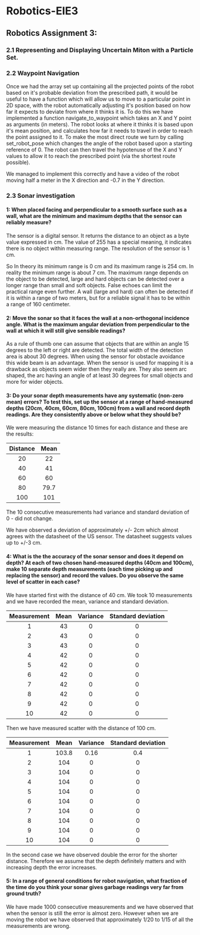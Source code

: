 # Robotics-EIE3
## Robotics Assignment 3:

### 2.1 Representing and Displaying Uncertain Miton with a Particle Set.

### 2.2 Waypoint Navigation

Once we had the array set up containing all the projected points of the robot based on it's probable deviation from the prescribed path, it would be useful to have a function which will allow us to move to a particular point in 2D space, with the robot automatically adjusting it's position based on how far it expects to deviate from where it thinks it is. To do this we have implemented a function navigate_to_waypoint which takes an X and Y point as arguments (in meters). The robot looks at where it thinks it is based upon it's mean position, and calculates how far it needs to travel in order to reach the point assigned to it. To make the most direct route we turn by calling set_robot_pose which changes the angle of the robot based upon a starting reference of 0. The robot can then travel the hypotenuse of the X and Y values to allow it to reach the prescribed point (via the shortest route possible).

We managed to implement this correctly and have a video of the robot moving half a meter in the X direction and -0.7 in the Y direction.

### 2.3 Sonar investigation

#### 1: When placed facing and perpendicular to a smooth surface such as a wall, what are the minimum and maximum depths that the sensor can reliably measure?

The sensor is a digital sensor. It returns the distance to an object as a byte value expressed in cm. The value of 255 has a special meaning, it indicates there is no object within measuring range. The resolution of the sensor is 1 cm.

So In theory its minimum range is 0 cm and its maximum range is 254 cm. In reality the minimum range is about 7 cm. The maximum range depends on the object to be detected, large and hard objects can be detected over a longer range than small and soft objects. False echoes can limit the practical range even further. A wall (large and hard) can often be detected if it is within a range of two meters, but for a reliable signal it has to be within a range of 160 centimeter.

#### 2: Move the sonar so that it faces the wall at a non-orthogonal incidence angle. What is the maximum angular deviation from perpendicular to the wall at which it will still give sensible readings?

As a rule of thumb one can assume that objects that are within an angle 15 degrees to the left or right are detected. The total width of the detection area is about 30 degrees. When using the sensor for obstacle avoidance this wide beam is an advantage. When the sensor is used for mapping it is a drawback as objects seem wider then they really are. They also seem arc shaped, the arc having an angle of at least 30 degrees for small objects and more for wider objects.

#### 3: Do your sonar depth measurements have any systematic (non-zero mean) errors? To test this, set up the sensor at a range of hand-measured depths (20cm, 40cm, 60cm, 80cm, 100cm) from a wall and record depth readings. Are they consistently above or below what they should be?

We were measuring the distance 10 times for each distance and these are the results:

|  Distance | Mean |
|:-------:|:-------:|
|20    |22    |
|40     |41        |
|60     |60     |
|80      |79.7     |
|100      |101       |

The 10 consecutive measurements had variance and standard deviation of 0 - did not change.

We have observed a deviation of approximately +/- 2cm which almost agrees with the datasheet of the US sensor. The datasheet suggests values up to +/-3 cm.

#### 4: What is the the accuracy of the sonar sensor and does it depend on depth? At each of two chosen hand-measured depths (40cm and 100cm), make 10 separate depth measurements (each time picking up and replacing the sensor) and record the values. Do you observe the same level of scatter in each case?

We have started first with the distance of 40 cm. We took 10 measurements and we have recorded the mean, variance and standard deviation.

|  Measurement | Mean | Variance | Standard deviation |
|:-------:|:-------:|:-------:|:-------:|
|1   |43   |0 | 0|
|2   |43   |0 | 0|
|3   |43   |0 | 0|
|4   |42    |0 | 0|
|5   |42    |0 | 0|
|6   |42    |0 | 0|
|7   |42    |0 | 0|
|8   |42    |0 | 0|
|9   |42    |0 | 0|
|10   |42    |0 | 0|

Then we have measured scatter with the distance of 100 cm.

|  Measurement | Mean | Variance | Standard deviation |
|:-------:|:-------:|:-------:|:-------:|
|1   |103.8  |0.16 | 0.4|
|2   |104   |0 | 0|
|3   |104   |0 | 0|
|4   |104   |0 | 0|
|5   |104    |0 | 0|
|6   |104    |0 | 0|
|7   |104    |0 | 0|
|8   |104    |0 | 0|
|9   |104    |0 | 0|
|10   |104    |0 | 0|

In the second case we have observed double the error for the shorter distance. Therefore we assume that the depth definitely matters and with increasing depth the error increases.

#### 5: In a range of general conditions for robot navigation, what fraction of the time do you think your sonar gives garbage readings very far from ground truth?

We have made 1000 consecutive measurements and we have observed that when the sensor is still the error is almost zero. However when we are moving the robot we have observed that approximately 1/20 to 1/15 of all the measurements are wrong.
